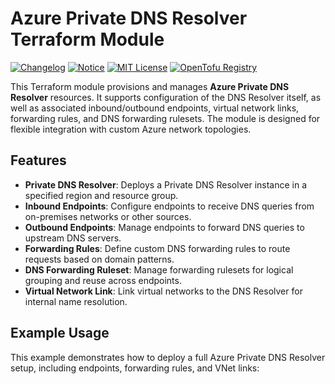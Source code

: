 # Azure Private DNS Resolver Terraform Module

[![Changelog](https://img.shields.io/badge/changelog-release-green.svg)](CHANGELOG.md)
[![Notice](https://img.shields.io/badge/notice-copyright-blue.svg)](NOTICE)
[![MIT License](https://img.shields.io/badge/license-MIT-blue.svg)](LICENSE)
[![OpenTofu Registry](https://img.shields.io/badge/opentofu-registry-yellow.svg)](https://search.opentofu.org/module/cloudastro/private-dns-resolver/azurerm/)

This Terraform module provisions and manages **Azure Private DNS Resolver** resources. It supports configuration of the DNS Resolver itself, as well as associated inbound/outbound endpoints, virtual network links, forwarding rules, and DNS forwarding rulesets. The module is designed for flexible integration with custom Azure network topologies.

## Features

- **Private DNS Resolver**: Deploys a Private DNS Resolver instance in a specified region and resource group.
- **Inbound Endpoints**: Configure endpoints to receive DNS queries from on-premises networks or other sources.
- **Outbound Endpoints**: Manage endpoints to forward DNS queries to upstream DNS servers.
- **Forwarding Rules**: Define custom DNS forwarding rules to route requests based on domain patterns.
- **DNS Forwarding Ruleset**: Manage forwarding rulesets for logical grouping and reuse across endpoints.
- **Virtual Network Link**: Link virtual networks to the DNS Resolver for internal name resolution.

## Example Usage

This example demonstrates how to deploy a full Azure Private DNS Resolver setup, including endpoints, forwarding rules, and VNet links:
